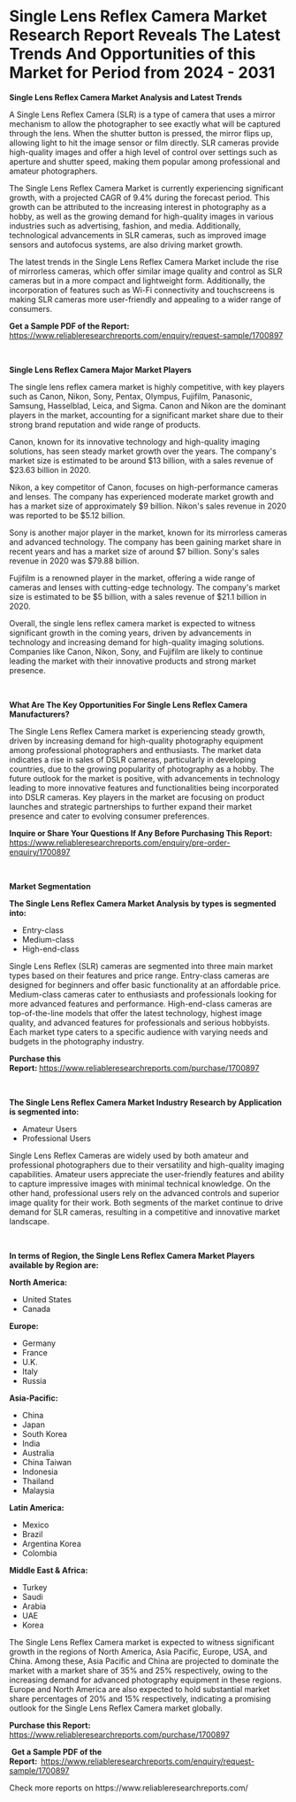 <p><h1>Single Lens Reflex Camera Market Research Report Reveals The Latest Trends And Opportunities of this Market for Period from 2024 - 2031</h1></p><p><strong>Single Lens Reflex Camera Market Analysis and Latest Trends</strong></p>
<p><p>A Single Lens Reflex Camera (SLR) is a type of camera that uses a mirror mechanism to allow the photographer to see exactly what will be captured through the lens. When the shutter button is pressed, the mirror flips up, allowing light to hit the image sensor or film directly. SLR cameras provide high-quality images and offer a high level of control over settings such as aperture and shutter speed, making them popular among professional and amateur photographers.</p><p>The Single Lens Reflex Camera Market is currently experiencing significant growth, with a projected CAGR of 9.4% during the forecast period. This growth can be attributed to the increasing interest in photography as a hobby, as well as the growing demand for high-quality images in various industries such as advertising, fashion, and media. Additionally, technological advancements in SLR cameras, such as improved image sensors and autofocus systems, are also driving market growth.</p><p>The latest trends in the Single Lens Reflex Camera Market include the rise of mirrorless cameras, which offer similar image quality and control as SLR cameras but in a more compact and lightweight form. Additionally, the incorporation of features such as Wi-Fi connectivity and touchscreens is making SLR cameras more user-friendly and appealing to a wider range of consumers.</p></p>
<p><strong>Get a Sample PDF of the Report:&nbsp;</strong> <a href="https://www.reliableresearchreports.com/enquiry/request-sample/1700897">https://www.reliableresearchreports.com/enquiry/request-sample/1700897</a></p>
<p>&nbsp;</p>
<p><strong>Single Lens Reflex Camera Major Market Players</strong></p>
<p><p>The single lens reflex camera market is highly competitive, with key players such as Canon, Nikon, Sony, Pentax, Olympus, Fujifilm, Panasonic, Samsung, Hasselblad, Leica, and Sigma. Canon and Nikon are the dominant players in the market, accounting for a significant market share due to their strong brand reputation and wide range of products.</p><p>Canon, known for its innovative technology and high-quality imaging solutions, has seen steady market growth over the years. The company's market size is estimated to be around $13 billion, with a sales revenue of $23.63 billion in 2020.</p><p>Nikon, a key competitor of Canon, focuses on high-performance cameras and lenses. The company has experienced moderate market growth and has a market size of approximately $9 billion. Nikon's sales revenue in 2020 was reported to be $5.12 billion.</p><p>Sony is another major player in the market, known for its mirrorless cameras and advanced technology. The company has been gaining market share in recent years and has a market size of around $7 billion. Sony's sales revenue in 2020 was $79.88 billion.</p><p>Fujifilm is a renowned player in the market, offering a wide range of cameras and lenses with cutting-edge technology. The company's market size is estimated to be $5 billion, with a sales revenue of $21.1 billion in 2020.</p><p>Overall, the single lens reflex camera market is expected to witness significant growth in the coming years, driven by advancements in technology and increasing demand for high-quality imaging solutions. Companies like Canon, Nikon, Sony, and Fujifilm are likely to continue leading the market with their innovative products and strong market presence.</p></p>
<p>&nbsp;</p>
<p><strong>What Are The Key Opportunities For Single Lens Reflex Camera Manufacturers?</strong></p>
<p><p>The Single Lens Reflex Camera market is experiencing steady growth, driven by increasing demand for high-quality photography equipment among professional photographers and enthusiasts. The market data indicates a rise in sales of DSLR cameras, particularly in developing countries, due to the growing popularity of photography as a hobby. The future outlook for the market is positive, with advancements in technology leading to more innovative features and functionalities being incorporated into DSLR cameras. Key players in the market are focusing on product launches and strategic partnerships to further expand their market presence and cater to evolving consumer preferences.</p></p>
<p><strong>Inquire or Share Your Questions If Any Before Purchasing This Report:</strong> <a href="https://www.reliableresearchreports.com/enquiry/pre-order-enquiry/1700897">https://www.reliableresearchreports.com/enquiry/pre-order-enquiry/1700897</a></p>
<p>&nbsp;</p>
<p><strong>Market Segmentation</strong></p>
<p><strong>The Single Lens Reflex Camera Market Analysis by types is segmented into:</strong></p>
<p><ul><li>Entry-class</li><li>Medium-class</li><li>High-end-class</li></ul></p>
<p><p>Single Lens Reflex (SLR) cameras are segmented into three main market types based on their features and price range. Entry-class cameras are designed for beginners and offer basic functionality at an affordable price. Medium-class cameras cater to enthusiasts and professionals looking for more advanced features and performance. High-end-class cameras are top-of-the-line models that offer the latest technology, highest image quality, and advanced features for professionals and serious hobbyists. Each market type caters to a specific audience with varying needs and budgets in the photography industry.</p></p>
<p><strong>Purchase this Report:&nbsp;</strong><a href="https://www.reliableresearchreports.com/purchase/1700897">https://www.reliableresearchreports.com/purchase/1700897</a></p>
<p>&nbsp;</p>
<p><strong>The Single Lens Reflex Camera Market Industry Research by Application is segmented into:</strong></p>
<p><ul><li>Amateur Users</li><li>Professional Users</li></ul></p>
<p><p>Single Lens Reflex Cameras are widely used by both amateur and professional photographers due to their versatility and high-quality imaging capabilities. Amateur users appreciate the user-friendly features and ability to capture impressive images with minimal technical knowledge. On the other hand, professional users rely on the advanced controls and superior image quality for their work. Both segments of the market continue to drive demand for SLR cameras, resulting in a competitive and innovative market landscape.</p></p>
<p>&nbsp;</p>
<p><strong>In terms of Region, the Single Lens Reflex Camera Market Players available by Region are:</strong></p>
<p>
    <p> <strong> North America: </strong>
        <ul>
            <li>United States</li>
            <li>Canada</li>
        </ul>
        </p> 
    <p> <strong> Europe: </strong>
        <ul>
            <li>Germany</li>
            <li>France</li>
            <li>U.K.</li>
            <li>Italy</li>
            <li>Russia</li>
        </ul>
        </p> 
    <p> <strong> Asia-Pacific: </strong>
        <ul>
            <li>China</li>
            <li>Japan</li>
            <li>South Korea</li>
            <li>India</li>
            <li>Australia</li>
            <li>China Taiwan</li>
            <li>Indonesia</li>
            <li>Thailand</li>
            <li>Malaysia</li>
        </ul>
        </p> 
    <p> <strong> Latin America: </strong>
        <ul>
            <li>Mexico</li>
            <li>Brazil</li>
            <li>Argentina Korea</li>
            <li>Colombia</li>
        </ul>
        </p> 
    <p> <strong> Middle East & Africa: </strong>
        <ul>
            <li>Turkey</li>
            <li>Saudi</li>
            <li>Arabia</li>
            <li>UAE</li>
            <li>Korea</li>
        </ul>
    </p>
    </p>
<p><p>The Single Lens Reflex Camera market is expected to witness significant growth in the regions of North America, Asia Pacific, Europe, USA, and China. Among these, Asia Pacific and China are projected to dominate the market with a market share of 35% and 25% respectively, owing to the increasing demand for advanced photography equipment in these regions. Europe and North America are also expected to hold substantial market share percentages of 20% and 15% respectively, indicating a promising outlook for the Single Lens Reflex Camera market globally.</p></p>
<p><strong>Purchase this Report: </strong><a href="https://www.reliableresearchreports.com/purchase/1700897">https://www.reliableresearchreports.com/purchase/1700897</a></p>
<p>&nbsp;<strong>Get a Sample PDF of the Report:&nbsp;&nbsp;</strong><a href="https://www.reliableresearchreports.com/enquiry/request-sample/1700897">https://www.reliableresearchreports.com/enquiry/request-sample/1700897</a></p>
<p><strong></strong></p>
<p>Check more reports on https://www.reliableresearchreports.com/</p>